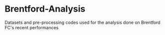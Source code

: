 # Brentford-Analysis
Datasets and pre-processing codes used for the analysis done on Brentford FC's recent performances
